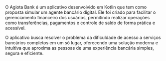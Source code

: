 O Agiota Bank é um aplicativo desenvolvido em Kotlin que tem como proposta simular um agente bancário digital. Ele foi criado para facilitar o gerenciamento financeiro dos usuários, permitindo realizar operações como transferências, pagamentos e controle de saldo de forma prática e acessível.

O aplicativo busca resolver o problema da dificuldade de acesso a serviços bancários completos em um só lugar, oferecendo uma solução moderna e intuitiva que aproxima as pessoas de uma experiência bancária simples, segura e eficiente.
